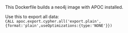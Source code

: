 This Dockerfile builds a neo4j image with APOC installed.


Use this to export all data:\
`CALL apoc.export.cypher.all('export.plain',{format:'plain',useOptimizations:{type:'NONE'}})`
